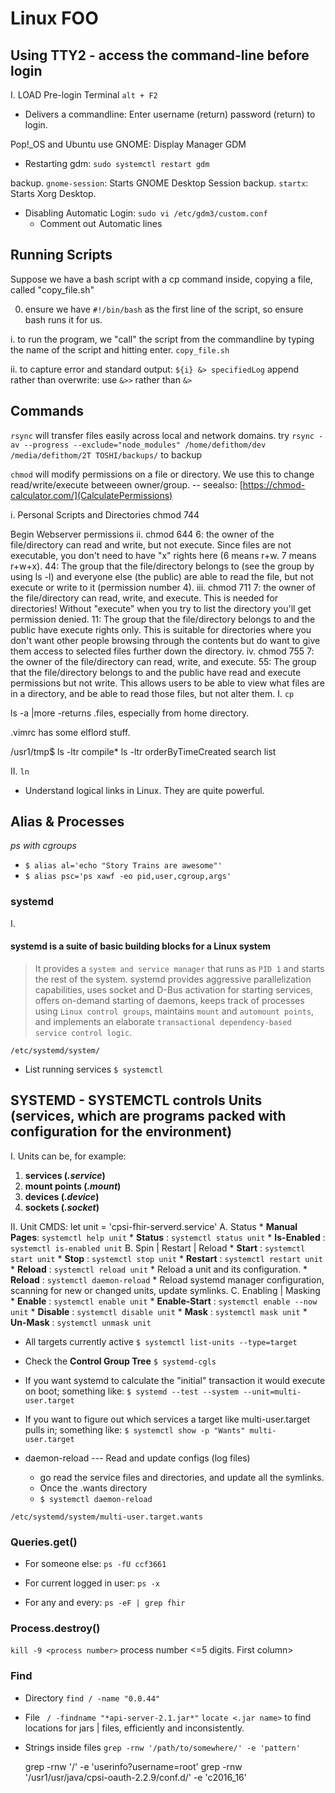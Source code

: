 
# Linux FOO

## Using TTY2 - access the command-line before login

I. LOAD Pre-login Terminal `alt + F2`

- Delivers a commandline: Enter username (return) password (return) to login.

Pop!_OS and Ubuntu use GNOME: Display Manager GDM

- Restarting gdm: `sudo systemctl restart gdm`

backup. `gnome-session`: Starts GNOME Desktop Session
backup. `startx`: Starts Xorg Desktop.

- Disabling Automatic Login: `sudo vi /etc/gdm3/custom.conf`
  - Comment out Automatic lines


## Running Scripts

Suppose we have a bash script with a cp command inside, copying a file, called "copy_file.sh"

0. ensure we have `#!/bin/bash` as the first line of the script, so ensure bash runs it for us.

i. to run the program, we "call" the script from the commandline by typing the name of the script and hitting enter.
`copy_file.sh` 

ii. to capture error and standard output:
`${i} &> specifiedLog`
append rather than overwrite: use `&>>` rather than `&>`



## Commands
`rsync` will transfer files easily across local and network domains.
try `rsync -av --progress --exclude="node_modules" /home/defithom/dev /media/defithom/2T TOSHI/backups/` to backup

`chmod` will modify permissions on a file or directory.
We use this to change read/write/execute betweeen owner/group.
-- seealso: [https://chmod-calculator.com/](CalculatePermissions)

i. Personal Scripts and Directories
  chmod 744

Begin Webserver permissions
ii. chmod 644
  6: the owner of the file/directory can read and write, but not execute. Since files are not executable, you don't need to have "x" rights here (6 means r+w. 7 means r+w+x).
  44: The group that the file/directory belongs to (see the group by using ls -l) and everyone else (the public) are able to read the file, but not execute or write to it (permission number 4).
iii. chmod 711
  7: the owner of the file/directory can read, write, and execute. This is needed for directories! Without "execute" when you try to list the directory you'll get permission denied.
  11: The group that the file/directory belongs to and the public have execute rights only. This is suitable for directories where you don't want other people browsing through the contents but do want to give them access to selected files further down the directory.
iv. chmod 755
    7: the owner of the file/directory can read, write, and execute.
    55: The group that the file/directory belongs to and the public have read and execute permissions but not write. This allows users to be able to view what files are in a directory, and be able to read those files, but not alter them.
I. `cp`

ls -a |more
-returns .files, especially from home directory.

.vimrc has some elflord stuff.

/usr1/tmp$ ls -ltr compile*
ls -ltr orderByTimeCreated search list


II. `ln`

- Understand logical links in Linux. They are quite powerful.

## Alias & Processes 

*ps with cgroups*

- ` $ alias al='echo "Story Trains are awesome"' `
- ` $ alias psc='ps xawf -eo pid,user,cgroup,args' `
  
### systemd 

I. <h4>systemd is a suite of basic building blocks for a Linux system</h4>
> It provides a `system and service manager` that runs as `PID 1` and starts the rest of the system. systemd provides aggressive parallelization capabilities, uses socket and D-Bus activation for starting services, offers on-demand starting of daemons, keeps track of processes using `Linux control groups`, maintains `mount` and `automount points`, and implements an elaborate `transactional dependency-based service control logic`.

`/etc/systemd/system/`

* List running services
`$ systemctl`

## SYSTEMD - SYSTEMCTL controls Units (services, which are programs packed with configuration for the environment)

I. Units can be, for example:
  1. **services (_.service_)**
  2. **mount points (_.mount_)**
  3. **devices (_.device_)**
  4. **sockets (_.socket_)**

II. Unit CMDS: let unit = 'cpsi-fhir-serverd.service'
  A. Status
     * **Manual Pages**: `systemctl help unit`
     * **Status**      : `systemctl status unit`
     * **Is-Enabled**  : `systemctl is-enabled unit`
  B. Spin | Restart | Reload 
     * **Start**       : `systemctl start unit`
     * **Stop**        : `systemctl stop unit`
     * **Restart**     : `systemctl restart unit`
     * **Reload**      : `systemctl reload unit`
       * Reload a unit and its configuration. 
     * **Reload**      : `systemctl daemon-reload`
       * Reload systemd manager configuration, scanning for new or changed units, update symlinks.
  C. Enabling | Masking
     * **Enable**       : `systemctl enable unit`
     * **Enable-Start** : `systemctl enable --now unit`
     * **Disable**      : `systemctl disable unit`
     * **Mask**         : `systemctl mask unit`
     * **Un-Mask**      : `systemctl unmask unit`

* All targets currently active
`$ systemctl list-units --type=target`

* Check the **Control Group Tree**
`$ systemd-cgls`

* If you want systemd to calculate the "initial" transaction it would execute on boot; something like:
`$ systemd --test --system --unit=multi-user.target`

* If you want to figure out which services a target like multi-user.target pulls in; something like:
`$ systemctl show -p "Wants" multi-user.target`

* daemon-reload --- Read and update configs (log files)
  * go read the service files and directories, and update all the symlinks.
  * Once the .wants directory 
  * `$ systemctl daemon-reload`

`/etc/systemd/system/multi-user.target.wants`

### Queries.get()
* For someone else: 
`ps -fU ccf3661`

* For current logged in user:
`ps -x` 

* For any and every:
`ps -eF | grep fhir`

### Process.destroy()
`kill -9 <process number>` process number <=5 digits. First column>


### Find
* Directory
    `find / -name "0.0.44"`
* File
    ` / -findname "*api-server-2.1.jar*"`
    `locate <.jar name>` to find locations for jars | files, efficiently and inconsistently.
* Strings inside files
    `grep -rnw '/path/to/somewhere/' -e 'pattern'`

    grep -rnw '/' -e 'userinfo?username=root'
    grep -rnw '/usr1/usr/java/cpsi-oauth-2.2.9/conf.d/' -e 'c2016_16'




       
